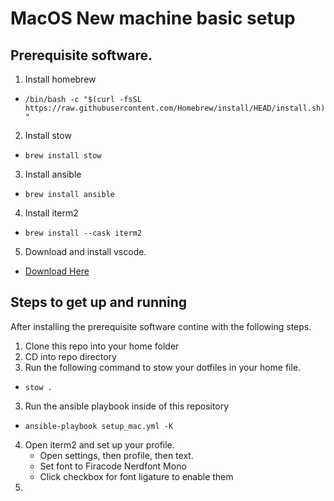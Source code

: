 # MacOS New machine basic setup

## Prerequisite software. 

1. Install homebrew
- `/bin/bash -c "$(curl -fsSL https://raw.githubusercontent.com/Homebrew/install/HEAD/install.sh)"`
2. Install stow
- `brew install stow`
3. Install ansible
- `brew install ansible`
4. Install iterm2
- `brew install --cask iterm2`
5. Download and install vscode. 
- [Download Here](https://www.genome.gov/)

## Steps to get up and running
After installing the prerequisite software contine with the following steps. 
1. Clone this repo into your home folder
2. CD into repo directory
3. Run the following command to stow your dotfiles in your home file.
- `stow .`
3. Run the ansible playbook inside of this repository
- `ansible-playbook setup_mac.yml -K`
4. Open iterm2 and set up your profile. 
    - Open settings, then profile, then text.
    - Set font to Firacode Nerdfont Mono
    - Click checkbox for font ligature to enable them
5. 